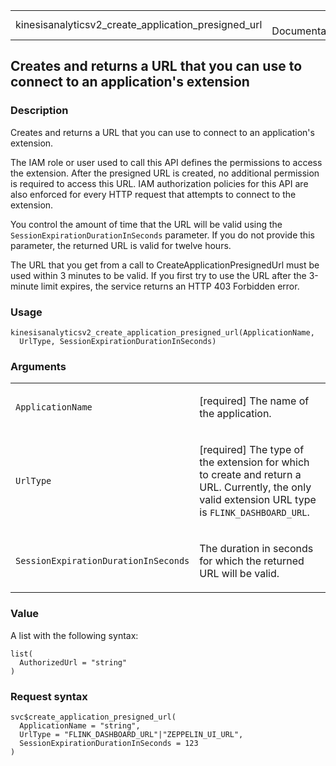 <table style="width: 100%;">
<tbody>
<tr class="odd">
<td>kinesisanalyticsv2_create_application_presigned_url</td>
<td style="text-align: right;">R Documentation</td>
</tr>
</tbody>
</table>

## Creates and returns a URL that you can use to connect to an application's extension

### Description

Creates and returns a URL that you can use to connect to an
application's extension.

The IAM role or user used to call this API defines the permissions to
access the extension. After the presigned URL is created, no additional
permission is required to access this URL. IAM authorization policies
for this API are also enforced for every HTTP request that attempts to
connect to the extension.

You control the amount of time that the URL will be valid using the
`SessionExpirationDurationInSeconds` parameter. If you do not provide
this parameter, the returned URL is valid for twelve hours.

The URL that you get from a call to CreateApplicationPresignedUrl must
be used within 3 minutes to be valid. If you first try to use the URL
after the 3-minute limit expires, the service returns an HTTP 403
Forbidden error.

### Usage

    kinesisanalyticsv2_create_application_presigned_url(ApplicationName,
      UrlType, SessionExpirationDurationInSeconds)

### Arguments

<table>
<colgroup>
<col style="width: 35%" />
<col style="width: 65%" />
</colgroup>
<tbody>
<tr class="odd">
<td><code
id="kinesisanalyticsv2_create_application_presigned_url_:_ApplicationName">ApplicationName</code></td>
<td><p>[required] The name of the application.</p></td>
</tr>
<tr class="even">
<td><code
id="kinesisanalyticsv2_create_application_presigned_url_:_UrlType">UrlType</code></td>
<td><p>[required] The type of the extension for which to create and
return a URL. Currently, the only valid extension URL type is
<code>FLINK_DASHBOARD_URL</code>.</p></td>
</tr>
<tr class="odd">
<td><code
id="kinesisanalyticsv2_create_application_presigned_url_:_SessionExpirationDurationInSeconds">SessionExpirationDurationInSeconds</code></td>
<td><p>The duration in seconds for which the returned URL will be
valid.</p></td>
</tr>
</tbody>
</table>

### Value

A list with the following syntax:

    list(
      AuthorizedUrl = "string"
    )

### Request syntax

    svc$create_application_presigned_url(
      ApplicationName = "string",
      UrlType = "FLINK_DASHBOARD_URL"|"ZEPPELIN_UI_URL",
      SessionExpirationDurationInSeconds = 123
    )
